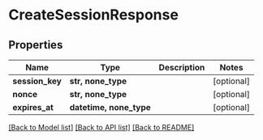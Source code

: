 # CreateSessionResponse


## Properties
Name | Type | Description | Notes
------------ | ------------- | ------------- | -------------
**session_key** | **str, none_type** |  | [optional] 
**nonce** | **str, none_type** |  | [optional] 
**expires_at** | **datetime, none_type** |  | [optional] 

[[Back to Model list]](../README.md#documentation-for-models) [[Back to API list]](../README.md#documentation-for-api-endpoints) [[Back to README]](../README.md)


